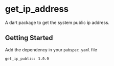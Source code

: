 # get_ip_address

A dart package to get the system public ip address.

## Getting Started

Add the dependency in your `pubspec.yaml` file

`get_ip_public: 1.0.0`